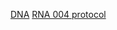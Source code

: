 
[DNA](https://nanoporetech.com/document/ultra-long-dna-sequencing-kit-sqk-ulk114)
[RNA 004 protocol](https://nanoporetech.com/document/direct-rna-sequencing-sqk-rna004)
